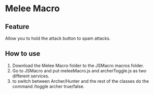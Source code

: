 # Melee Macro
## Feature
Allow you to hold the attack button to spam attacks.
## How to use
1. Download the Melee Macro folder to the JSMacro macros folder.
2. Go to JSMacro and put meleeMacro.js and archerToggle.js as two different services.
3. to switch between Archer/Hunter and the rest of the classes do the command /toggle archer true/false.
